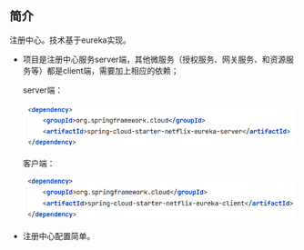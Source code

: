 ## 简介

注册中心。技术基于eureka实现。

- 项目是注册中心服务server端，其他微服务（授权服务、网关服务、和资源服务等）都是client端，需要加上相应的依赖；

  server端：

  ​	<img src="img/README/image-20220712153342340.png" alt="image-20220712153342340" style="zoom:67%;" />

  客户端：

  <img src="img/README/image-20220712153451105.png" alt="image-20220712153451105" style="zoom:67%;" />

- 注册中心配置简单。